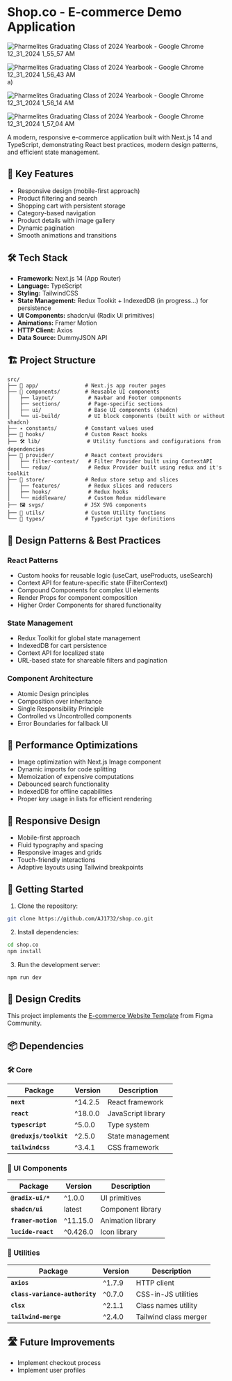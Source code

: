 # Shop.co - E-commerce Demo Application

![Pharmelites Graduating Class of 2024 Yearbook - Google Chrome 12_31_2024 1_55_57 AM](https://github.com/user-attachments/assets/02cee920-66e8-4648-819c-9e13c34dcc6a)

![Pharmelites Graduating Class of 2024 Yearbook - Google Chrome 12_31_2024 1_56_43 AM](https://github.com/user-attachments/assets/1cd6f00e-4161-4f9a-bfef-dc8e9edab1c7)
a)

![Pharmelites Graduating Class of 2024 Yearbook - Google Chrome 12_31_2024 1_56_14 AM](https://github.com/user-attachments/assets/dc7b592b-d620-40eb-b909-b3db527fd762)

![Pharmelites Graduating Class of 2024 Yearbook - Google Chrome 12_31_2024 1_57_04 AM](https://github.com/user-attachments/assets/58b991a7-bd5b-4403-993e-1db6e1465048)


A modern, responsive e-commerce application built with Next.js 14 and TypeScript, demonstrating React best practices, modern design patterns, and efficient state management.


## 🌟 Key Features

- Responsive design (mobile-first approach)
- Product filtering and search
- Shopping cart with persistent storage
- Category-based navigation
- Product details with image gallery
- Dynamic pagination
- Smooth animations and transitions

## 🛠 Tech Stack

- **Framework:** Next.js 14 (App Router)
- **Language:** TypeScript
- **Styling:** TailwindCSS
- **State Management:** Redux Toolkit + IndexedDB (in progress...) for persistence
- **UI Components:** shadcn/ui (Radix UI primitives)
- **Animations:** Framer Motion
- **HTTP Client:** Axios
- **Data Source:** DummyJSON API

## 🏗 Project Structure

```text
src/
├── 📱 app/               # Next.js app router pages
├── 🧩 components/        # Reusable UI components
│   ├── layout/           # Navbar and Footer components
│   ├── sections/         # Page-specific sections
│   ├── ui/               # Base UI components (shadcn)
│   └── ui-build/         # UI block components (built with or without shadcn)
├── ✴️ constants/         # Constant values used
├── 🎣 hooks/             # Custom React hooks
├── 🛠️ lib/               # Utility functions and configurations from dependencies
├── 🔄 provider/          # React context providers
│   ├── filter-context/   # Filter Provider built using ContextAPI
│   └── redux/            # Redux Provider built using redux and it's toolkit
├── 🏪 store/             # Redux store setup and slices
│   ├── features/         # Redux slices and reducers
│   ├── hooks/            # Redux hooks
│   └── middleware/       # Custom Redux middleware
├── 🖼️ svgs/             # JSX SVG components
├── 🔧 utils/             # Custom Utility functions
└── 📝 types/             # TypeScript type definitions
```

## 🎨 Design Patterns & Best Practices

### React Patterns

- Custom hooks for reusable logic (useCart, useProducts, useSearch)
- Context API for feature-specific state (FilterContext)
- Compound Components for complex UI elements
- Render Props for component composition
- Higher Order Components for shared functionality

### State Management

- Redux Toolkit for global state management
- IndexedDB for cart persistence
- Context API for localized state
- URL-based state for shareable filters and pagination

### Component Architecture

- Atomic Design principles
- Composition over inheritance
- Single Responsibility Principle
- Controlled vs Uncontrolled components
- Error Boundaries for fallback UI

## 🎯 Performance Optimizations

- Image optimization with Next.js Image component
- Dynamic imports for code splitting
- Memoization of expensive computations
- Debounced search functionality
- IndexedDB for offline capabilities
- Proper key usage in lists for efficient rendering

## 📱 Responsive Design

- Mobile-first approach
- Fluid typography and spacing
- Responsive images and grids
- Touch-friendly interactions
- Adaptive layouts using Tailwind breakpoints

## 🚀 Getting Started

1. Clone the repository:

```bash
git clone https://github.com/AJ1732/shop.co.git
```

2. Install dependencies:

```bash
cd shop.co
npm install
```

3. Run the development server:

```bash
npm run dev
```

## 🎨 Design Credits

This project implements the [E-commerce Website Template](https://www.figma.com/community/file/1273571982885059508) from Figma Community.

## 📦 Dependencies

### 🛠️ Core

| Package                | Version | Description        |
| ---------------------- | ------- | ------------------ |
| **`next`**             | ^14.2.5 | React framework    |
| **`react`**            | ^18.0.0 | JavaScript library |
| **`typescript`**       | ^5.0.0  | Type system        |
| **`@reduxjs/toolkit`** | ^2.5.0  | State management   |
| **`tailwindcss`**      | ^3.4.1  | CSS framework      |

### 🎨 UI Components

| Package             | Version  | Description       |
| ------------------- | -------- | ----------------- |
| **`@radix-ui/*`**   | ^1.0.0   | UI primitives     |
| **`shadcn/ui`**     | latest   | Component library |
| **`framer-motion`** | ^11.15.0 | Animation library |
| **`lucide-react`**  | ^0.426.0 | Icon library      |

### 🔧 Utilities

| Package                        | Version | Description           |
| ------------------------------ | ------- | --------------------- |
| **`axios`**                    | ^1.7.9  | HTTP client           |
| **`class-variance-authority`** | ^0.7.0  | CSS-in-JS utilities   |
| **`clsx`**                     | ^2.1.1  | Class names utility   |
| **`tailwind-merge`**           | ^2.4.0  | Tailwind class merger |

## 🛣 Future Improvements

- Implement checkout process
- Implement user profiles
<!-- - Add authentication system -->
<!-- - Enhance search with filters -->
<!-- - Add wishlist functionality -->

<!-- ## 📄 License

This project is licensed under the MIT License - see the LICENSE file for details. -->
